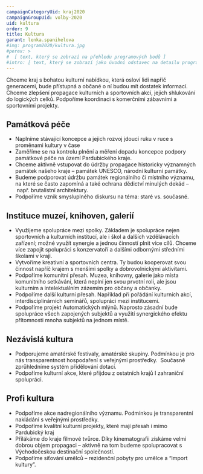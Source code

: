 ```yaml
---
campaignCategoryUid: kraj2020
campaignGroupUid: volby-2020
uid: kultura 
order: 9
title: Kultura
garant: lenka.spanihelova 
#img: program2020/kultura.jpg
#perex: >
#  [ text, který se zobrazí na přehledu programových bodů ]
#intro: [ text, který se zobrazí jako úvodní odstavec na detailu programového bodu ]
---
```

Chceme kraj s bohatou kulturní nabídkou, která osloví lidi napříč generacemi, bude přístupná a občané o ní budou mít dostatek informací.
Chceme zlepšení propagace kulturních a sportovních akcí, jejich shlukování do logických celků.
Podpoříme koordinaci s komerčními zábavními a sportovními projekty.
 
## Památková péče
- Naplníme stávající koncepce a jejich rozvoj jdoucí ruku v ruce s proměnami kultury v čase
- Zaměříme se na kontrolu plnění a měření dopadu koncepce podpory památkové péče na území Pardubického kraje.
- Chceme aktivně vstupovat do údržby propagace historicky významných památek našeho kraje – památek UNESCO, národní kulturní památky.
- Budeme podporovat údržbu památek regionálního či místního významu, na které se často zapomíná a také ochrana dědictví minulých dekád – např. brutalistní architektury.
- Podpoříme vznik smysluplného diskursu na téma: staré vs. současné.

## Instituce muzeí, knihoven, galerií
- Využijeme spolupráce mezi spolky. Základem je spolupráce nejen sportovních a kulturních institucí, ale i škol a dalších vzdělávacích zařízení; možné využít synergie a jednou činností plnit více cílů. Chceme více zapojit spolupráci s konzervatoří a dalšími odbornými středními školami v kraji.
- Vytvoříme kreativní a sportovních centra. Ty budou kooperovat svou činnost napříč krajem s menšími spolky a dobrovolnickými aktivitami.
- Podpoříme komunitní přesah. Muzea, knihovny, galerie jako místa komunitního setkávání, která neplní jen svou prvotní roli, ale jsou kulturním a intelektuálním zázemím pro občany a občanky.
- Podpoříme další kulturní přesah. Například při pořádání kulturních akcí, interdisciplinárních seminářů, spolupráci mezi institucemi. 
- Podpoříme projekt Automatických mlýnů. Naprosto zásadní bude spolupráce všech zapojených subjektů a využití synergického efektu přítomnosti mnoha subjektů na jednom místě.

## Nezávislá kultura
- Podporujeme amatérské festivaly, amatérské skupiny. Podmínkou je pro nás transparentnost hospodaření s veřejnými prostředky.  Současně zprůhledníme systém přidělování dotací.
- Podpoříme kulturní akce, které přijdou z ostatních krajů I zahraniční spolupráci.

## Profi kultura
- Podpoříme akce nadregionálního významu. Podmínkou je transparentní nakládání s veřejnými prostředky.
- Podpoříme kvalitní kulturní projekty, které mají přesah i mimo Pardubický kraj
- Přilákáme do kraje filmové tvůrce. Díky kinematografii získáme velmi dobrou objem propagaci – aktivně na tom budeme spolupracovat s Východočeskou destinační společností.
- Podpoříme síťování umělců – rezidenční pobyty pro umělce a “import kultury”.

